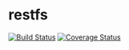 restfs
======

[![Build Status](https://travis-ci.org/delta62/restfs.svg)](https://travis-ci.org/delta62/restfs)
[![Coverage Status](https://img.shields.io/coveralls/delta62/restfs.svg)](https://coveralls.io/r/delta62/restfs)
